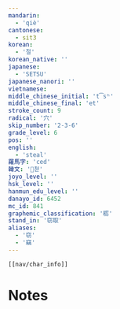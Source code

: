 ```yaml
---
mandarin:
  - 'qiè'
cantonese:
  - sit3
korean:
  - '절'
korean_native: ''
japanese:
  - 'SETSU'
japanese_nanori: ''
vietnamese:
middle_chinese_initial: 't͡sʰ'
middle_chinese_final: 'et'
stroke_count: 9
radical: '穴'
skip_number: '2-3-6'
grade_level: 6
pos: ''
english:
  - 'steal'
羅馬字: 'ced'
韓文: '첟'
joyo_level: ''
hsk_level: ''
hanmun_edu_level: ''
danayo_id: 6452
mc_id: 841
graphemic_classification: '粝'
stand_in: '窃取'
aliases:
  - '窃'
  - '竊'
---
```

```meta-bind-embed
[[nav/char_info]]
```

# Notes
